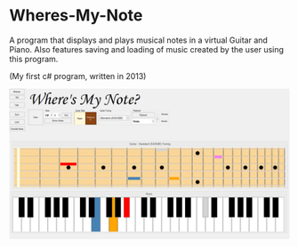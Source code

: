 # Wheres-My-Note
A program that displays and plays musical notes in a virtual Guitar and Piano.
Also features saving and loading of music created by the user using this program.

(My first c# program, written in 2013)

![alt tag](/Screenshot.png)
